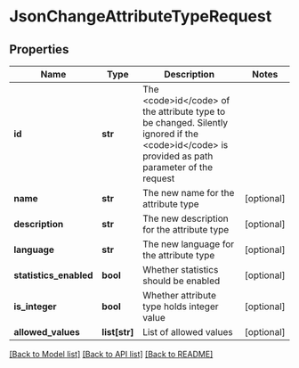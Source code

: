 # JsonChangeAttributeTypeRequest

## Properties
Name | Type | Description | Notes
------------ | ------------- | ------------- | -------------
**id** | **str** | The &lt;code&gt;id&lt;/code&gt; of the attribute type to be changed. Silently ignored if the &lt;code&gt;id&lt;/code&gt; is provided as path parameter of the request | 
**name** | **str** | The new name for the attribute type | [optional] 
**description** | **str** | The new description for the attribute type | [optional] 
**language** | **str** | The new language for the attribute type | [optional] 
**statistics_enabled** | **bool** | Whether statistics should be enabled | [optional] 
**is_integer** | **bool** | Whether attribute type holds integer value | [optional] 
**allowed_values** | **list[str]** | List of allowed values | [optional] 

[[Back to Model list]](../README.md#documentation-for-models) [[Back to API list]](../README.md#documentation-for-api-endpoints) [[Back to README]](../README.md)


